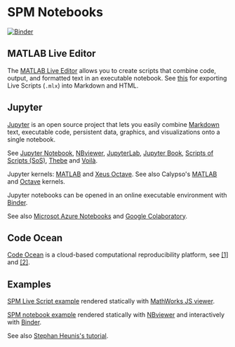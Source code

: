 # SPM Notebooks

[![Binder](https://mybinder.org/badge_logo.svg)](https://mybinder.org/v2/gh/spm/spm-notebooks/main?filepath=index.ipynb)

## MATLAB Live Editor

The [MATLAB Live Editor](https://www.mathworks.com/products/matlab/live-editor.html) allows you to create scripts that combine code, output, and formatted text in an executable notebook. See [this](https://github.com/gllmflndn/m2html/issues/4) for exporting Live Scripts (`.mlx`) into Markdown and HTML.

## Jupyter

[Jupyter](https://jupyter.org/) is an open source project that lets you easily combine [Markdown](https://www.wikipedia.org/wiki/Markdown) text, executable code, persistent data, graphics, and visualizations onto a single notebook.

See [Jupyter Notebook](https://jupyter-notebook.readthedocs.io/en/stable/), [NBviewer](https://nbviewer.jupyter.org/), [JupyterLab](https://jupyterlab.readthedocs.io/en/latest/), [Jupyter Book](https://jupyterbook.org/), [Scripts of Scripts (SoS)](https://vatlab.github.io/sos-docs/), [Thebe](https://github.com/executablebooks/thebe) and [Voilà](https://github.com/voila-dashboards/voila).

Jupyter kernels: [MATLAB](https://github.com/mathworks/jupyter-matlab-proxy) and [Xeus Octave](https://github.com/jupyter-xeus/xeus-octave). See also Calypso's [MATLAB](https://github.com/Calysto/matlab_kernel) and [Octave](https://github.com/Calysto/octave_kernel) kernels.

Jupyter notebooks can be opened in an online executable environment with [Binder](https://mybinder.org/).

See also [Microsot Azure Notebooks](https://notebooks.azure.com/) and [Google Colaboratory](https://colab.research.google.com/).

## Code Ocean

[Code Ocean](https://codeocean.com/) is a cloud-based computational reproducibility platform, see [[1]](https://blogs.mathworks.com/loren/2018/11/21/code-ocean-matlab-and-sharing-reusable-code/) and [[2]](https://jsheunis.github.io/2018-10-31-reproducible-fmri-codeocean/).

## Examples

[SPM Live Script example](https://github.com/spm/spm-notebooks/blob/main/index.mlx) rendered statically with [MathWorks JS viewer](https://viewer.mathworks.com/?viewer=live_code&url=https://raw.githubusercontent.com/spm/spm-notebooks/main/index.mlx).

[SPM notebook example](https://github.com/spm/spm-notebooks/blob/main/index.ipynb) rendered statically with [NBviewer](https://nbviewer.jupyter.org/github/spm/spm-notebooks/blob/main/index.ipynb) and interactively with [Binder](https://mybinder.org/v2/gh/spm/spm-notebooks/main?urlpath=lab).

See also [Stephan Heunis's tutorial](https://jsheunis.github.io/2020-04-14-spm12-octave-binder/).
